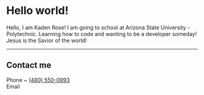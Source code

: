 

<!--
**kadenrose/kadenrose** is a ✨ _special_ ✨ repository because its `README.md` (this file) appears on your GitHub profile.

Here are some ideas to get you started:

- 🔭 I’m currently working on ...
- 🌱 I’m currently learning ...
- 👯 I’m looking to collaborate on ...
- 🤔 I’m looking for help with ...
- 💬 Ask me about ...
- 📫 How to reach me: ...
- 😄 Pronouns: ...
- ⚡ Fun fact: ...
-->
<h1>Hello world!</h1>
<p>Hello, I am Kaden Rose! I am going to school at Arizona State University - Polytechnic. Learning how to code and wanting to be a developer someday! <br> Jesus is the Savior of the world!</p>
<hr>
<h2>Contact me</h2>
<p>Phone ~ <a href="tel:+14805500993">(480) 550-0993</a><br>
Email 
